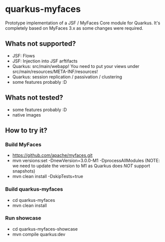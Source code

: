 # quarkus-myfaces

Prototype implementation of a JSF / MyFaces Core module for Quarkus. 
It's completely based on MyFaces 3.x as some changes were required.

## Whats not supported?
- JSF: Flows
- JSF: Injection into JSF arftifacts
- Quarkus: src/main/webapp! You need to put your views under src/main/resources/META-INF/resources!
- Quarkus: session replication / passivation / clustering
- some features probably :D

## Whats not tested?
- some features probably :D
- native images

## How to try it?

### Build MyFaces
- https://github.com/apache/myfaces.git 
- mvn versions:set -DnewVersion=3.0.0-M1 -DprocessAllModules (NOTE: we need to update the version to M1 as Quarkus does _NOT_ support snapshots)
- mvn clean install -DskipTests=true



### Build quarkus-myfaces
- cd quarkus-myfaces
- mvn clean install

### Run showcase
- cd quarkus-myfaces-showcase
- mvn compile quarkus:dev
